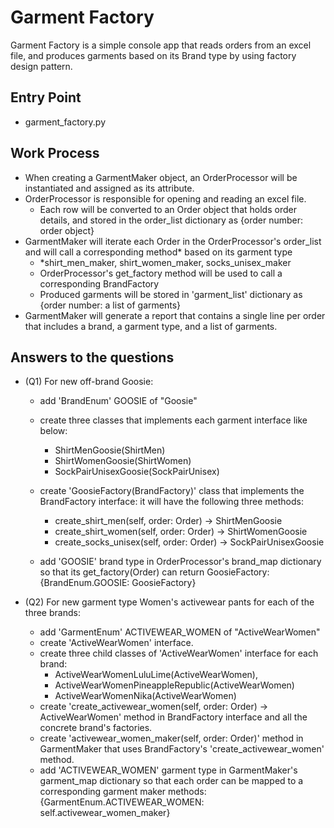 # Garment Factory

Garment Factory is a simple console app that reads orders from an excel file, and produces garments based on its Brand type by using factory design pattern.

## Entry Point

* garment_factory.py

## Work Process

- When creating a GarmentMaker object, an OrderProcessor will be instantiated and assigned as its attribute.
- OrderProcessor is responsible for opening and reading an excel file.
  - Each row will be converted to an Order object that holds order details, and stored in the order_list dictionary as {order number: order object}
- GarmentMaker will iterate each Order in the OrderProcessor's order_list and will call a corresponding method* based on its garment type
  - *shirt_men_maker, shirt_women_maker, socks_unisex_maker
  - OrderProcessor's get_factory method will be used to call a corresponding BrandFactory
  - Produced garments will be stored in 'garment_list' dictionary as {order number: a list of garments}
- GarmentMaker will generate a report that contains a single line per order that includes a brand, a garment type, and a list of garments.



## Answers to the questions

- (Q1) For new off-brand Goosie:
  - add 'BrandEnum' GOOSIE of "Goosie"

  - create three classes that implements each garment interface like below:

    - ShirtMenGoosie(ShirtMen)
    - ShirtWomenGoosie(ShirtWomen)
    - SockPairUnisexGoosie(SockPairUnisex)

  - create 'GoosieFactory(BrandFactory)' class that implements the BrandFactory interface: it will have the following three methods:

    - create_shirt_men(self, order: Order) -> ShirtMenGoosie
    - create_shirt_women(self, order: Order) -> ShirtWomenGoosie
    - create_socks_unisex(self, order: Order) -> SockPairUnisexGoosie

  - add 'GOOSIE' brand type in OrderProcessor's brand_map dictionary so that its get_factory(Order) can return GoosieFactory:
    {BrandEnum.GOOSIE: GoosieFactory}

- (Q2) For new garment type Women's activewear pants for each of the three brands:
  - add 'GarmentEnum' ACTIVEWEAR_WOMEN of "ActiveWearWomen"
  - create 'ActiveWearWomen' interface.
  - create three child classes of 'ActiveWearWomen' interface for each brand:
    -  ActiveWearWomenLuluLime(ActiveWearWomen), 
    -  ActiveWearWomenPineappleRepublic(ActiveWearWomen) 
    -  ActiveWearWomenNika(ActiveWearWomen)
  - create 'create_activewear_women(self, order: Order) -> ActiveWearWomen' method in BrandFactory interface and all the concrete brand's factories.
  - create 'activewear_women_maker(self, order: Order)' method in GarmentMaker that uses BrandFactory's 'create_activewear_women' method.
  - add 'ACTIVEWEAR_WOMEN' garment type in GarmentMaker's garment_map dictionary so that each order can be mapped to a corresponding garment maker methods:
    {GarmentEnum.ACTIVEWEAR_WOMEN: self.activewear_women_maker}